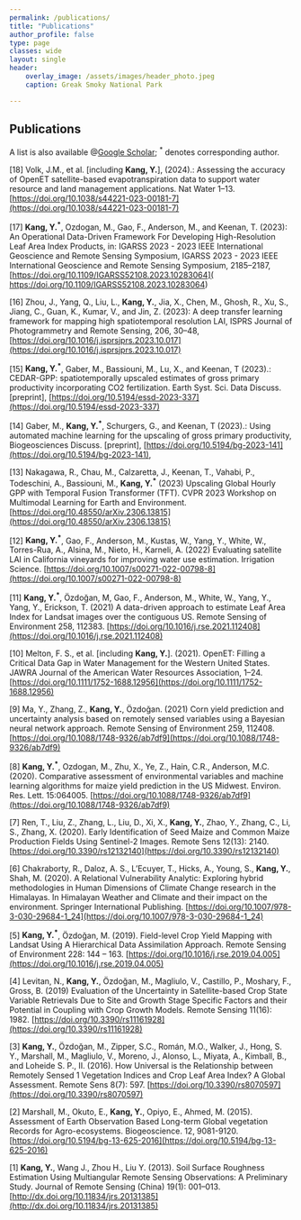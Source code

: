 ```yaml
---
permalink: /publications/
title: "Publications"
author_profile: false
type: page
classes: wide
layout: single
header:
    overlay_image: /assets/images/header_photo.jpeg
    caption: Greak Smoky National Park

---
```


## Publications
  
A list is also available @[Google Scholar](https://scholar.google.com/citations?hl=en&user=h0Xg90gAAAAJ); <sup>*</sup> denotes corresponding author.

[18] Volk, J.M., et al. [including **Kang, Y.**], (2024).: Assessing the accuracy of OpenET satellite-based evapotranspiration data to support water resource and land management applications. Nat Water 1–13. [https://doi.org/10.1038/s44221-023-00181-7](https://doi.org/10.1038/s44221-023-00181-7)  

[17] **Kang, Y.<sup>*</sup>**, Ozdogan, M., Gao, F., Anderson, M., and Keenan, T. (2023): An Operational Data-Driven Framework For Developing High-Resolution Leaf Area Index Products, in: IGARSS 2023 - 2023 IEEE International Geoscience and Remote Sensing Symposium, IGARSS 2023 - 2023 IEEE International Geoscience and Remote Sensing Symposium, 2185–2187, [https://doi.org/10.1109/IGARSS52108.2023.10283064]( https://doi.org/10.1109/IGARSS52108.2023.10283064)

[16] Zhou, J., Yang, Q., Liu, L., **Kang, Y.**, Jia, X., Chen, M., Ghosh, R., Xu, S., Jiang, C., Guan, K., Kumar, V., and Jin, Z. (2023): A deep transfer learning framework for mapping high spatiotemporal resolution LAI, ISPRS Journal of Photogrammetry and Remote Sensing, 206, 30–48, [https://doi.org/10.1016/j.isprsjprs.2023.10.017](https://doi.org/10.1016/j.isprsjprs.2023.10.017)

[15] **Kang, Y.<sup>*</sup>**, Gaber, M., Bassiouni, M., Lu, X., and Keenan, T (2023).: CEDAR-GPP: spatiotemporally upscaled estimates of gross primary productivity incorporating CO2 fertilization. Earth Syst. Sci. Data Discuss. [preprint], [https://doi.org/10.5194/essd-2023-337](https://doi.org/10.5194/essd-2023-337)   

[14] Gaber, M., **Kang, Y.<sup>*</sup>**, Schurgers, G., and Keenan, T (2023).: Using automated machine learning for the upscaling of gross primary productivity, Biogeosciences Discuss. [preprint], [https://doi.org/10.5194/bg-2023-141](https://doi.org/10.5194/bg-2023-141),    

[13] Nakagawa, R., Chau, M., Calzaretta, J., Keenan, T., Vahabi, P., Todeschini, A., Bassiouni, M., **Kang, Y.<sup>*</sup>** (2023) Upscaling Global Hourly GPP with Temporal Fusion Transformer (TFT). CVPR 2023 Workshop on Multimodal Learning for Earth and Environment. [https://doi.org/10.48550/arXiv.2306.13815](https://doi.org/10.48550/arXiv.2306.13815)    

[12] **Kang, Y.<sup>*</sup>**, Gao, F., Anderson, M., Kustas, W., Yang, Y., White, W., Torres-Rua, A., Alsina, M., Nieto, H., Karneli, A. (2022) Evaluating satellite LAI in California vineyards for improving water use estimation. Irrigation Science. [https://doi.org/10.1007/s00271-022-00798-8](https://doi.org/10.1007/s00271-022-00798-8)    

[11] **Kang, Y.<sup>*</sup>**, Özdoğan, M, Gao, F., Anderson, M., White, W., Yang, Y., Yang, Y., Erickson, T. (2021) A data-driven approach to estimate Leaf Area Index for Landsat images over the contiguous US. Remote Sensing of Environment 258, 112383. [https://doi.org/10.1016/j.rse.2021.112408](https://doi.org/10.1016/j.rse.2021.112408)  

[10] Melton, F. S., et al. [including **Kang, Y.**]. (2021). OpenET: Filling a Critical Data Gap in Water Management for the Western United States. JAWRA Journal of the American Water Resources Association, 1–24. [https://doi.org/10.1111/1752-1688.12956](https://doi.org/10.1111/1752-1688.12956)  

[9] Ma, Y., Zhang, Z., **Kang, Y.**, Özdoğan. (2021) Corn yield prediction and uncertainty analysis based on remotely sensed variables using a Bayesian neural network approach. Remote Sensing of Environment 259, 112408. [https://doi.org/10.1088/1748-9326/ab7df9](https://doi.org/10.1088/1748-9326/ab7df9)  

[8] **Kang, Y.<sup>*</sup>**, Ozdogan, M., Zhu, X., Ye, Z., Hain, C.R., Anderson, M.C. (2020). Comparative assessment of environmental variables and machine learning algorithms for maize yield prediction in the US Midwest. Environ. Res. Lett. 15:064005. [https://doi.org/10.1088/1748-9326/ab7df9](https://doi.org/10.1088/1748-9326/ab7df9)  

[7] Ren, T., Liu, Z., Zhang, L., Liu, D., Xi, X., **Kang, Y.**, Zhao, Y., Zhang, C., Li, S., Zhang, X. (2020). Early Identification of Seed Maize and Common Maize Production Fields Using Sentinel-2 Images. Remote Sens 12(13): 2140. [https://doi.org/10.3390/rs12132140](https://doi.org/10.3390/rs12132140)  

[6] Chakraborty, R., Daloz, A. S., L’Ecuyer, T., Hicks, A., Young, S., **Kang, Y.**, Shah, M. (2020). A Relational Vulnerability Analytic: Exploring hybrid methodologies in Human Dimensions of Climate Change research in the Himalayas. In Himalayan Weather and Climate and their impact on the environment. Springer International Publishing. [https://doi.org/10.1007/978-3-030-29684-1_24](https://doi.org/10.1007/978-3-030-29684-1_24) 

[5] **Kang, Y.<sup>*</sup>**, Özdoğan, M. (2019). Field-level Crop Yield Mapping with Landsat Using A Hierarchical Data Assimilation Approach. Remote Sensing of Environment 228: 144 – 163. [https://doi.org/10.1016/j.rse.2019.04.005](https://doi.org/10.1016/j.rse.2019.04.005)  

[4] Levitan, N., **Kang, Y.**, Özdoğan, M., Magliulo, V., Castillo, P., Moshary, F., Gross, B. (2019) Evaluation of the Uncertainty in Satellite-based Crop State Variable Retrievals Due to Site and Growth Stage Specific Factors and their Potential in Coupling with Crop Growth Models. Remote Sensing 11(16): 1982. [https://doi.org/10.3390/rs11161928](https://doi.org/10.3390/rs11161928) 

[3] **Kang, Y.**, Özdoğan, M., Zipper, S.C., Román, M.O., Walker, J., Hong, S. Y., Marshall, M., Magliulo, V., Moreno, J., Alonso, L., Miyata, A., Kimball, B., and Loheide S. P., II. (2016). How Universal is the Relationship between Remotely Sensed 1 Vegetation Indices and Crop Leaf Area Index? A Global Assessment. Remote Sens 8(7): 597. [https://doi.org/10.3390/rs8070597](https://doi.org/10.3390/rs8070597)  

[2] Marshall, M., Okuto, E., **Kang, Y.**, Opiyo, E., Ahmed, M. (2015). Assessment of Earth Observation Based Long-term Global vegetation Records for Agro-ecosystems. Biogeoscience. 12, 9081-9120. [https://doi.org/10.5194/bg-13-625-2016](https://doi.org/10.5194/bg-13-625-2016)  

[1] **Kang, Y.**, Wang J., Zhou H., Liu Y. (2013). Soil Surface Roughness Estimation Using Multiangular Remote Sensing Observations: A Preliminary Study. Journal of Remote Sensing (China) 19(1): 001–013. [http://dx.doi.org/10.11834/jrs.20131385](http://dx.doi.org/10.11834/jrs.20131385)     
  
